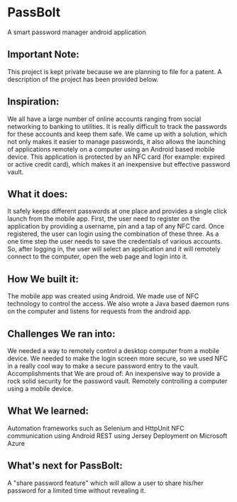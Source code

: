 # PassBolt
A smart password manager android application

Important Note:
-----------
This project is kept private because we are planning to file for a patent. A description of the project has been provided below.

Inspiration: 
-----------
We all have a large number of online accounts ranging from social networking to banking to utilities. It is really difficult to track the passwords for these accounts and keep them safe. We came up with a solution, which not only makes it easier to manage passwords, it also allows the launching of applications remotely on a computer using an Android based mobile device. This application is protected by an NFC card (for example: expired or active credit card), which makes it an inexpensive but effective password vault.

What it does: 
-----------
It safely keeps different passwords at one place and provides a single click launch from the mobile app. First, the user need to register on the application by providing a username, pin and a tap of any NFC card. Once registered, the user can login using the combination of these three. As a one time step the user needs to save the credentials of various accounts. So, after logging in, the user will select an application and it will remotely connect to the computer, open the web page and login into it.

How We built it:
-----------
The mobile app was created using Android. We made use of NFC technology to control the access. We also wrote a Java based daemon runs on the computer and listens for requests from the android app.

Challenges We ran into: 
-----------
We needed a way to remotely control a desktop computer from a mobile device. We needed to make the login screen more secure, so we used NFC in a really cool way to make a secure password entry to the vault.
Accomplishments that We are proud of: An inexpensive way to provide a rock solid security for the password vault. Remotely controlling a computer using a mobile device.

What We learned: 
-----------
Automation frameworks such as Selenium and HttpUnit NFC communication using Android REST using Jersey Deployment on Microsoft Azure

What's next for PassBolt: 
-----------
A "share password feature" which will allow a user to share his/her password for a limited time without revealing it.
